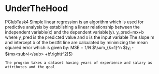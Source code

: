 # UnderTheHood
PClubTask4
    Simple linear regression is an algorithm which is used for predictive analysis by establishing a linear relationship between the independent variable(x) and the dependent variable(y).
    y_pred=mx+b where y_pred is the predicted value and x is the input variable
    The slope m and intercept b of the bestfit line are calculated by minimizing the mean squared error which is given by: MSE = $1/N$ 
   $\sum_{k=1}^n  $(y<sub>i</sub> - $(mx<sub>i</sub> +b\right)^2)$) 
    
    The program takes a dataset having years of experience and salary as attributes and the goal 
